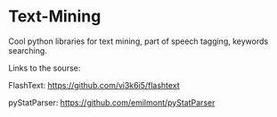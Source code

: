 # Text-Mining
Cool python libraries for text mining, part of speech tagging, keywords searching. 

Links to the sourse:

FlashText: https://github.com/vi3k6i5/flashtext

pyStatParser: https://github.com/emilmont/pyStatParser
